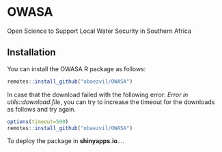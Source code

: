 # OWASA

Open Science to Support Local Water Security in Southern Africa

## Installation

You can install the OWASA R package as follows:
```r
remotes::install_github("obaezvil/OWASA")
```

In case that the download failed with the following error: *Error in utils::download.file*, you can try to increase the timeout for the downloads as follows and try again.
```r
options(timeout=500) 
remotes::install_github("obaezvil/OWASA")
```

To deploy the package in **shinyapps.io**....
